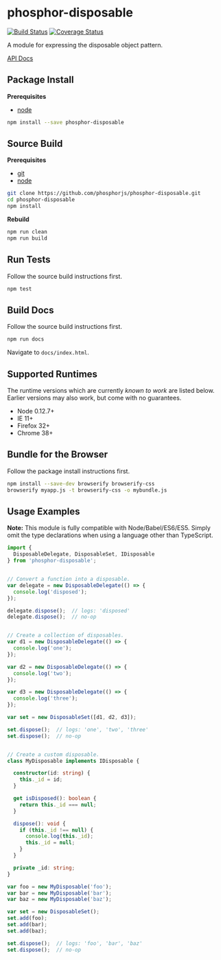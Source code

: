 phosphor-disposable
===================

[![Build Status](https://travis-ci.org/phosphorjs/phosphor-disposable.svg)](https://travis-ci.org/phosphorjs/phosphor-disposable?branch=master)
[![Coverage Status](https://coveralls.io/repos/phosphorjs/phosphor-disposable/badge.svg?branch=master&service=github)](https://coveralls.io/github/phosphorjs/phosphor-disposable?branch=master)

A module for expressing the disposable object pattern.

[API Docs](http://phosphorjs.github.io/phosphor-disposable/api/)


Package Install
---------------

**Prerequisites**
- [node](http://nodejs.org/)

```bash
npm install --save phosphor-disposable
```


Source Build
------------

**Prerequisites**
- [git](http://git-scm.com/)
- [node](http://nodejs.org/)

```bash
git clone https://github.com/phosphorjs/phosphor-disposable.git
cd phosphor-disposable
npm install
```

**Rebuild**
```bash
npm run clean
npm run build
```


Run Tests
---------

Follow the source build instructions first.

```bash
npm test
```


Build Docs
----------

Follow the source build instructions first.

```bash
npm run docs
```

Navigate to `docs/index.html`.


Supported Runtimes
------------------

The runtime versions which are currently *known to work* are listed below.
Earlier versions may also work, but come with no guarantees.

- Node 0.12.7+
- IE 11+
- Firefox 32+
- Chrome 38+


Bundle for the Browser
----------------------

Follow the package install instructions first.

```bash
npm install --save-dev browserify browserify-css
browserify myapp.js -t browserify-css -o mybundle.js
```


Usage Examples
--------------

**Note:** This module is fully compatible with Node/Babel/ES6/ES5. Simply
omit the type declarations when using a language other than TypeScript.

```typescript
import {
  DisposableDelegate, DisposableSet, IDisposable
} from 'phosphor-disposable';


// Convert a function into a disposable.
var delegate = new DisposableDelegate(() => {
  console.log('disposed');
});

delegate.dispose();  // logs: 'disposed'
delegate.dispose();  // no-op


// Create a collection of disposables.
var d1 = new DisposableDelegate(() => {
  console.log('one');
});

var d2 = new DisposableDelegate(() => {
  console.log('two');
});

var d3 = new DisposableDelegate(() => {
  console.log('three');
});

var set = new DisposableSet([d1, d2, d3]);

set.dispose();  // logs: 'one', 'two', 'three'
set.dispose();  // no-op


// Create a custom disposable.
class MyDisposable implements IDisposable {

  constructor(id: string) {
    this._id = id;
  }

  get isDisposed(): boolean {
    return this._id === null;
  }

  dispose(): void {
    if (this._id !== null) {
      console.log(this._id);
      this._id = null;
    }
  }

  private _id: string;
}

var foo = new MyDisposable('foo');
var bar = new MyDisposable('bar');
var baz = new MyDisposable('baz');

var set = new DisposableSet();
set.add(foo);
set.add(bar);
set.add(baz);

set.dispose();  // logs: 'foo', 'bar', 'baz'
set.dispose();  // no-op
```
